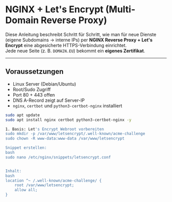 # NGINX + Let's Encrypt (Multi-Domain Reverse Proxy)

Diese Anleitung beschreibt Schritt für Schritt, wie man für neue Dienste
(eigene Subdomains → interne IPs) per **NGINX Reverse Proxy + Let's Encrypt**
eine abgesicherte HTTPS-Verbindung einrichtet.  
Jede neue Seite (z. B. `DOMAIN.EU`) bekommt ein **eigenes Zertifikat**.

---

## Voraussetzungen

- Linux Server (Debian/Ubuntu)
- Root/Sudo Zugriff
- Port 80 + 443 offen
- DNS A-Record zeigt auf Server-IP
- `nginx`, `certbot` und `python3-certbot-nginx` installiert

```bash
sudo apt update
sudo apt install nginx certbot python3-certbot-nginx -y

1. Basis: Let's Encrypt Webroot vorbereiten
sudo mkdir -p /var/www/letsencrypt/.well-known/acme-challenge
sudo chown -R www-data:www-data /var/www/letsencrypt

Snippet erstellen:
bash
sudo nano /etc/nginx/snippets/letsencrypt.conf


Inhalt:
bash
location ^~ /.well-known/acme-challenge/ {
    root /var/www/letsencrypt;
    allow all;
}

